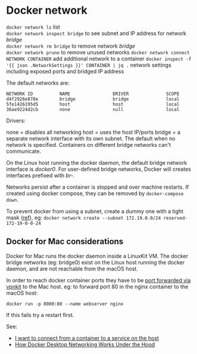 # Docker network

`docker network ls` list  
`docker network inspect bridge` to see subnet and IP address for network _bridge_  
`docker network rm bridge` to remove network _bridge_  
`docker network prune` to remove unused networks
`docker network connect NETWORK CONTAINER` add additional network to a container
`docker inspect -f '{{ json .NetworkSettings }}' CONTAINER | jq .` network settings including exposed ports and bridged IP address

The default networks are:

```
NETWORK ID          NAME                DRIVER              SCOPE
d4f2926e878e        bridge              bridge              local
5fe1426195d5        host                host                local
36ae9224d2cb        none                null                local
```

Drivers:

none = disables all networking
host = uses the host IP/ports
bridge = a separate network interface with its own subnet. The default when no network is specified. Containers on different bridge networks can't communicate.

On the Linux host running the docker daemon, the default bridge network interface is _docker0_. For user-defined bridge networks, Docker will creates interfaces prefixed with _br-_.

Networks persist after a container is stopped and over machine restarts. If created using docker compose, they can be removed by `docker-compose down`.

To prevent docker from using a subnet, create a dummy one with a tight mask ([ref](https://github.com/moby/moby/issues/21776#issuecomment-222325610)), eg:
`docker network create --subnet 172.19.0.0/24 reserved-172-19-0-0-24`

## Docker for Mac considerations

Docker for Mac runs the docker daemon inside a LinuxKit VM. The docker bridge networks (eg: bridge0) exist on the Linux host running the docker daemon, and are not reachable from the macOS host.

In order to reach docker container ports they have to be [port forwarded via vpnkit](https://github.com/moby/vpnkit/blob/master/docs/ports.md) to the Mac host. eg: to forward port 80 in the nginx container to the macOS host:

```
docker run -p 8000:80 --name webserver nginx
```

If this fails try a restart first.

See:

- [I want to connect from a container to a service on the host](https://docs.docker.com/docker-for-mac/networking/#known-limitations-use-cases-and-workarounds)
- [How Docker Desktop Networking Works Under the Hood](https://www.docker.com/blog/how-docker-desktop-networking-works-under-the-hood/)
